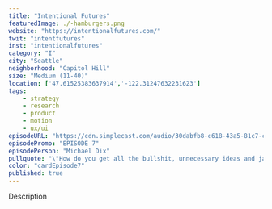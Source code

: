 ```yaml
---
title: "Intentional Futures"
featuredImage: ./-hamburgers.png
website: "https://intentionalfutures.com/"
twit: "intentfutures"
inst: "intentionalfutures"
category: "I"
city: "Seattle"
neighborhood: "Capitol Hill"
size: "Medium (11-40)"
location: ['47.61525383637914','-122.31247632231623']
tags:
    - strategy
    - research
    - product
    - motion
    - ux/ui
episodeURL: "https://cdn.simplecast.com/audio/30dabfb8-c618-43a5-81c7-c5c83750983a/episodes/29f417ff-0c53-4cfc-8e56-59834f006bc6/audio/80c174d4-82bb-4e88-8b31-f43c525a3fde/default_tc.mp3"
episodePromo: "EPISODE 7"
episodePerson: "Michael Dix"
pullquote: "\"How do you get all the bullshit, unnecessary ideas and jargon out and get real clarity in terms of what you're saying and why, what you need to pay attention to, what you don't and why? That informs all of our work.\""
color: "cardEpisode7"    
published: true
---
```


Description
